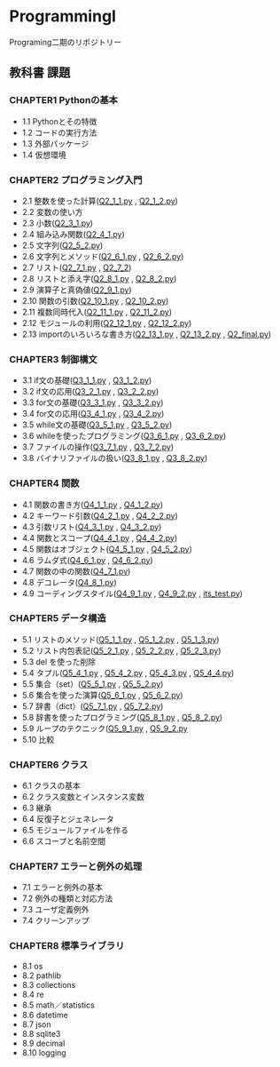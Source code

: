 # ProgrammingI
Programing二期のリポジトリー
## 教科書 課題
### CHAPTER1 Pythonの基本
- 1.1 Pythonとその特徴
- 1.2 コードの実行方法
- 1.3 外部パッケージ
- 1.4 仮想環境
### CHAPTER2 プログラミング入門
- 2.1 整数を使った計算([Q2_1_1.py](./CHAPTER02/Q2_1_1.py) , [Q2_1_2.py](./CHAPTER02/Q2_1_2.py))
- 2.2 変数の使い方
- 2.3 小数([Q2_3_1.py](/CHAPTER02/Q2_3_1.py))
- 2.4 組み込み関数([Q2_4_1.py](./CHAPTER02/Q2_4_1.py))
- 2.5 文字列([Q2_5_2.py](./CHAPTER02/Q2_5_2.py))
- 2.6 文字列とメソッド([Q2_6_1.py](./CHAPTER02/Q2_6_1.py) , [Q2_6_2.py](./CHAPTER02/Q2_6_2.py))
- 2.7 リスト([Q2_7_1.py](./CHAPTER02/Q2_7_1.py) , [Q2_7_2](./CHAPTER02/Q2_7_2.py))
- 2.8 リストと添え字([Q2_8_1.py](./CHAPTER02/Q2_8_1.py) , [Q2_8_2.py](./CHAPTER02/Q2_8_2.py))
- 2.9 演算子と真偽値([Q2_9_1.py](./CHAPTER02/Q2_9_1.py))
- 2.10 関数の引数([Q2_10_1.py](./CHAPTER02/Q2_10_1.py) , [Q2_10_2.py](./CHAPTER02/Q2_10_2.py))
- 2.11 複数同時代入([Q2_11_1.py](./CHAPTER02/Q2_11_1.py) , [Q2_11_2.py](./CHAPTER02/Q2_11_2.py))
- 2.12 モジュールの利用([Q2_12_1.py](./CHAPTER02/Q2_12_1.py) , [Q2_12_2.py](./CHAPTER02/Q2_12_2.py))
- 2.13 importのいろいろな書き方([Q2_13_1.py](CHAPTER02/Q2_13_1.py) , [Q2_13_2.py](./CHAPTER02/Q2_13_2.py) , [Q2_final.py](./CHAPTER02/Q2_final.py))
### CHAPTER3 制御構文
- 3.1 if文の基礎([Q3_1_1.py](./CHAPTER03/Q3_1_1.py) , [Q3_1_2.py](./CHAPTER03/Q3_1_2.py))
- 3.2 if文の応用([Q3_2_1.py](./CHAPTER03/Q3_2_1.py) , [Q3_2_2.py](./CHAPTER03/Q3_2_2.py))
- 3.3 for文の基礎([Q3_3_1.py](./CHAPTER03/Q3_3_1.py) , [Q3_3_2.py](./CHAPTER03/Q3_3_2.py))
- 3.4 for文の応用([Q3_4_1.py](./CHAPTER03/Q3_4_1.py) , [Q3_4_2.py](./CHAPTER03/Q3_4_2.py))
- 3.5 while文の基礎([Q3_5_1.py](./CHAPTER03/Q3_5_1.py) , [Q3_5_2.py](./CHAPTER03/Q3_5_2.py))
- 3.6 whileを使ったプログラミング([Q3_6_1.py](./CHAPTER03/Q3_6_1.py) , [Q3_6_2.py](./CHAPTER03/Q3_6_2.py))
- 3.7 ファイルの操作([Q3_7_1.py](./CHAPTER03/Q3_7_1.py) , [Q3_7_2.py](./CHAPTER03/Q3_7_2.py))
- 3.8 バイナリファイルの扱い([Q3_8_1.py](./CHAPTER03/Q3_8_1.py) , [Q3_8_2.py](./CHAPTER03/Q3_8_2.py))
### CHAPTER4 関数
- 4.1 関数の書き方([Q4_1_1.py](./CHAPTER04/Q4_1_1.py) , [Q4_1_2.py](./CHAPTER04/Q4_1_2.py))
- 4.2 キーワード引数([Q4_2_1.py](./CHAPTER04/Q4_2_1.py) , [Q4_2_2.py](./CHAPTER04/Q4_2_2.py))
- 4.3 引数リスト([Q4_3_1.py](./CHAPTER04/Q4_3_1.py) , [Q4_3_2.py](./CHAPTER04/Q4_3_2.py))
- 4.4 関数とスコープ([Q4_4_1.py](./CHAPTER04/Q4_4_1.py) , [Q4_4_2.py](./CHAPTER04/Q4_4_2.py))
- 4.5 関数はオブジェクト([Q4_5_1.py](./CHAPTER04/Q4_5_1.py) , [Q4_5_2.py](./CHAPTER04/Q4_5_2.py))
- 4.6 ラムダ式([Q4_6_1.py](./CHAPTER04/Q4_6_1.py) , [Q4_6_2.py](./CHAPTER04/Q4_6_2.py))
- 4.7 関数の中の関数([Q4_7_1.py](./CHAPTER04/Q4_7_1.py))
- 4.8 デコレータ([Q4_8_1.py](./CHAPTER04/Q4_8_1.py))
- 4.9 コーディングスタイル([Q4_9_1.py](./CHAPTER04/Q4_9_1.py) , [Q4_9_2.py](./CHAPTER04/Q4_9_2.py) , [its_test.py](./CHAPTER04/its_test.py))
### CHAPTER5 データ構造
- 5.1 リストのメソッド([Q5_1_1.py](./CHAPTER05/Q5_1_1.py) , [Q5_1_2.py](./CHAPTER05/Q5_1_2.py) , [Q5_1_3.py](./CHAPTER05/Q5_1_3.py))
- 5.2 リスト内包表記([Q5_2_1.py](./CHAPTER05/Q5_2_1.py) , [Q5_2_2.py](./CHAPTER05/Q5_2_2.py) , [Q5_2_3.py](./CHAPTER05/Q5_2_3.py))
- 5.3 del を使った削除
- 5.4 タプル([Q5_4_1.py](./CHAPTER05/Q5_4_1.py) , [Q5_4_2.py](./CHAPTER05/Q5_4_2.py) , [Q5_4_3.py](./CHAPTER05/Q5_4_3.py) , [Q5_4_4.py](./CHAPTER05/Q5_4_4.py))
- 5.5 集合（set）([Q5_5_1.py](./CHAPTER05/Q5_5_1.py) , [Q5_5_2.py](./CHAPTER05/Q5_5_2.py))
- 5.6 集合を使った演算([Q5_6_1.py](./CHAPTER05/Q5_6_1.py) , [Q5_6_2.py](./CHAPTER05/Q5_6_2.py))
- 5.7 辞書（dict）([Q5_7_1.py](./CHAPTER05/Q5_7_1.py) , [Q5_7_2.py](./CHAPTER05/Q5_7_2.py))
- 5.8 辞書を使ったプログラミング([Q5_8_1.py](./CHAPTER05/Q5_8_1.py) , [Q5_8_2.py](./CHAPTER05/Q5_8_2.py))
- 5.9 ループのテクニック([Q5_9_1.py](./CHAPTER05/Q5_9_1.py) , [Q5_9_2.py](./CHAPTER05/Q5_9_2.py)
- 5.10 比較
### CHAPTER6 クラス
- 6.1 クラスの基本
- 6.2 クラス変数とインスタンス変数
- 6.3 継承
- 6.4 反復子とジェネレータ
- 6.5 モジュールファイルを作る
- 6.6 スコープと名前空間
### CHAPTER7 エラーと例外の処理
- 7.1 エラーと例外の基本
- 7.2 例外の種類と対応方法
- 7.3 ユーザ定義例外
- 7.4 クリーンアップ
### CHAPTER8 標準ライブラリ
- 8.1 os
- 8.2 pathlib
- 8.3 collections
- 8.4 re
- 8.5 math／statistics
- 8.6 datetime
- 8.7 json
- 8.8 sqlite3
- 8.9 decimal
- 8.10 logging
